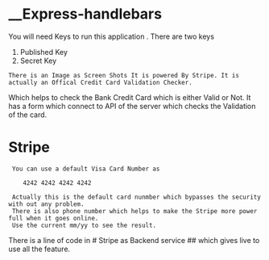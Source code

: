 # __Express-handlebars
You will need Keys to run this application . 
There are two keys 
  1. Published Key 
  2. Secret Key
  
    There is an Image as Screen Shots It is powered By Stripe. It is actually an Offical Credit Card Validation Checker.
  Which helps to check the Bank Credit Card which is either Valid or Not. It has a form which connect to API of the server 
    which checks the Validation of the card. 
  
  # Stripe  
     You can use a default Visa Card Number as
     
        4242 4242 4242 4242
     
     Actually this is the default card nunmber which bypasses the security with out any problem.
     There is also phone number which helps to make the Stripe more power full when it goes online.
     Use the current mm/yy to see the result.   
  There is a line of code in # Stripe as Backend service ## which gives live to use all the feature.
  
 
